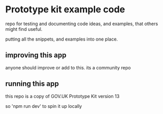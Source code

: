 # Prototype kit example code

repo for testing and documenting code ideas, and examples, that others might find useful.  

putting all the snippets, and examples into one place.


## improving this app

anyone should improve or add to this.  its a community repo


## running this app

this repo is a copy of GOV.UK Prototype Kit version 13

so 'npm run dev' to spin it up locally


